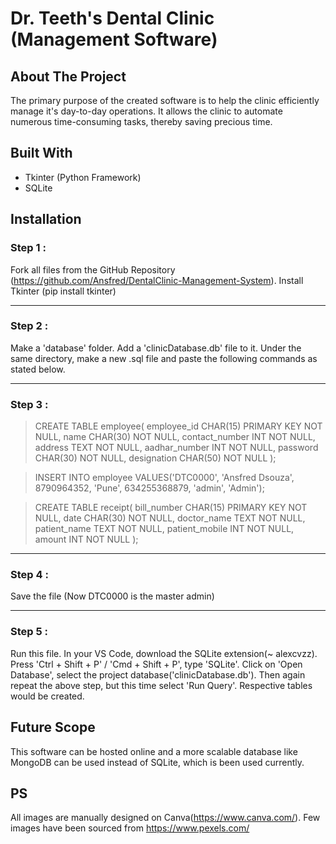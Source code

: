 # Dr. Teeth's Dental Clinic (Management Software)

## About The Project

The primary purpose of the created software is to help the clinic efficiently manage it's day-to-day operations. It allows the clinic to automate numerous time-consuming tasks, thereby saving precious time.

## Built With

* Tkinter (Python Framework)
* SQLite

## Installation

### Step 1 :
Fork all files from the GitHub Repository (https://github.com/Ansfred/DentalClinic-Management-System). Install Tkinter (pip install tkinter)
***
### Step 2 :
Make a 'database' folder. Add a 'clinicDatabase.db' file to it. Under the same directory, make a new .sql file and paste the following commands as stated below.
***
### Step 3 :
> CREATE TABLE employee(
   employee_id          CHAR(15)   PRIMARY KEY    NOT NULL,
   name                 CHAR(30)                  NOT NULL,
   contact_number       INT                       NOT NULL,
   address              TEXT                      NOT NULL,
   aadhar_number        INT                       NOT NULL,
   password             CHAR(30)                  NOT NULL,
   designation          CHAR(50)                  NOT NULL
);

> INSERT INTO employee VALUES('DTC0000', 'Ansfred Dsouza', 8790964352, 'Pune', 634255368879, 'admin', 'Admin');

> CREATE TABLE receipt(
   bill_number              CHAR(15)   PRIMARY KEY    NOT NULL,
   date                     CHAR(30)                  NOT NULL,
   doctor_name              TEXT                      NOT NULL,
   patient_name             TEXT                      NOT NULL,
   patient_mobile           INT                       NOT NULL,
   amount                   INT                       NOT NULL
);
***
### Step 4 :
Save the file (Now DTC0000 is the master admin)
***
### Step 5 :
Run this file. In your VS Code, download the SQLite extension(~ alexcvzz). Press 'Ctrl + Shift + P' / 'Cmd + Shift + P', type 'SQLite'. Click on 'Open Database', select the project database('clinicDatabase.db'). Then again repeat the above step, but this time select 'Run Query'. Respective tables would be created.

## Future Scope
This software can be hosted online and a more scalable database like MongoDB can be used instead of SQLite, which is been used currently.

## PS
All images are manually designed on Canva(https://www.canva.com/). Few images have been sourced from https://www.pexels.com/
